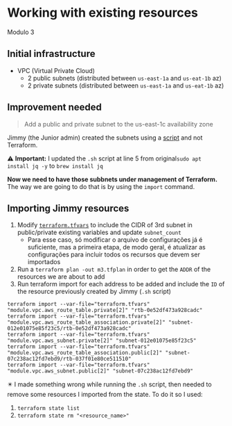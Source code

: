 # Working with existing resources
Modulo 3

## Initial infrastructure

* VPC (Virtual Private Cloud)
  * 2 public subnets (distributed between `us-east-1a` and `us-eat-1b` az)
  * 2 private subnets (distributed between `us-east-1a` and `us-eat-1b` az)

## Improvement needed

> Add a public and private subnet to the us-east-1c availability zone

Jimmy (the Junior admin) created the subnets using a [script](./junior_admin.sh) and not Terraform.

:warning: **Important:** I updated the `.sh` script at line 5 from original`sudo apt install jq -y` to `brew install jq`

**Now we need to have those subbnets under management of Terraform.** The way we are going to do that is by using the `import` command.

## Importing Jimmy resources

1. Modify [`terraform.tfvars`](./terraform.tfvars) to include the CIDR of 3rd subnet in public/private existing variables and update `subnet_count`
   * Para esse caso, só modificar o arquivo de configurações já é suficiente, mas a primeira etapa, de modo geral, é atualizar as configurações para incluir todos os recursos que devem ser importados
2. Run a `terraform plan -out m3.tfplan` in order to get the `ADDR` of the resources we are about to add
3. Run terraform import for each address to be added and include the `ID` of the resource previously created by Jimmy (`.sh` script)
```
terraform import --var-file="terraform.tfvars" "module.vpc.aws_route_table.private[2]" "rtb-0e52df473a928cadc"
terraform import --var-file="terraform.tfvars" "module.vpc.aws_route_table_association.private[2]" "subnet-012e01075e85f23c5/rtb-0e52df473a928cadc"
terraform import --var-file="terraform.tfvars" "module.vpc.aws_subnet.private[2]" "subnet-012e01075e85f23c5"
terraform import --var-file="terraform.tfvars" "module.vpc.aws_route_table_association.public[2]" "subnet-07c238ac12fd7ebd9/rtb-037f01e80ce511510"
terraform import --var-file="terraform.tfvars" "module.vpc.aws_subnet.public[2]" "subnet-07c238ac12fd7ebd9"
```

:eight_pointed_black_star: I made something wrong while running the `.sh` script, then needed to remove some resources I imported from the state. To do it so I used:
1. `terraform state list`
2. `terraform state rm "<resource_name>"`
